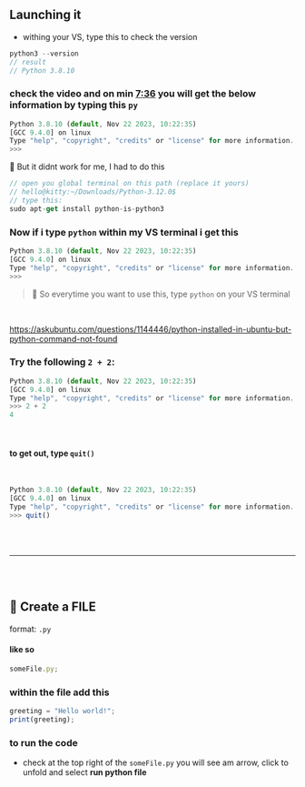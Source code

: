 ## Launching it

- withing your VS, type this to check the version

```javascript
python3 --version
// result
// Python 3.8.10
```

### check the video and on min [7:36](https://youtu.be/6i3e-j3wSf0?feature=shared&t=456) you will get the below information by typing this `py`

```javascript
Python 3.8.10 (default, Nov 22 2023, 10:22:35)
[GCC 9.4.0] on linux
Type "help", "copyright", "credits" or "license" for more information.
>>>
```

🔴 But it didnt work for me, I had to do this

```javascript
// open you global terminal on this path (replace it yours)
// hello@kitty:~/Downloads/Python-3.12.0$
// type this:
sudo apt-get install python-is-python3
```

### Now if i type `python` within my VS terminal i get this

```javascript
Python 3.8.10 (default, Nov 22 2023, 10:22:35)
[GCC 9.4.0] on linux
Type "help", "copyright", "credits" or "license" for more information.
>>>
```

> 🌈 So everytime you want to use this, type `python` on your VS terminal

<br>

https://askubuntu.com/questions/1144446/python-installed-in-ubuntu-but-python-command-not-found

### Try the following `2 + 2`:

```javascript
Python 3.8.10 (default, Nov 22 2023, 10:22:35)
[GCC 9.4.0] on linux
Type "help", "copyright", "credits" or "license" for more information.
>>> 2 + 2
4
```

<br>

#### to get out, type `quit()`

<br>

```javascript
Python 3.8.10 (default, Nov 22 2023, 10:22:35)
[GCC 9.4.0] on linux
Type "help", "copyright", "credits" or "license" for more information.
>>> quit()
```

<br>

<br>

---

<br>

<br>

## 🍭 Create a FILE

format: `.py`

#### like so

```javascript
someFile.py;
```

### within the file add this

```javascript
greeting = "Hello world!";
print(greeting);
```

### to run the code

- check at the top right of the `someFile.py` you will see am arrow, click to unfold and select **run python file**
